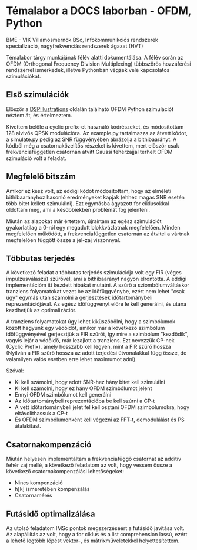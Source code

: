 # Témalabor a DOCS laborban - OFDM, Python

 BME - VIK Villamosmérnök BSc, Infokommunikciós rendszerek specializáció, nagyfrekvenciás rendszerek ágazat (HVT)

 Témalabor tárgy munkájának félév alatti dokumentálása. A félév során az OFDM (Orthogonal Frequency Division Multiplexing) tübbszörös hozzáférési rendszerrel ismerkedek, illetve Pythonban végzek vele kapcsolatos szimulációkat.


## Első szimulációk

Először a [DSPIllustrations](https://dspillustrations.com/pages/posts/misc/python-ofdm-example.html) oldalán található OFDM Python szimulációt néztem át, és értelmeztem.

Kivettem belőle a cyclic prefix-et használó kódrészeket, és módosítottam 128 alvivős QPSK modulációra.
Az example.py tartalmazza az átvett kódot, a simulate.py pedig az SNR függvényében ábrázolja a bithibaarányt.
A kódból még a csatornaközelítős részeket is kivettem, mert először csak frekvenciafüggetlen csatornán átvitt Gaussi fehérzajjal terhelt OFDM szimuláció volt a feladat.

## Megfelelő bitszám

Amikor ez kész volt, az eddigi kódot módosítottam, hogy az elméleti bithibaarányhoz hasonló eredményeket kapjak (ehhez magas SNR esetén több bitet kellett szimulálni). Ezt egymásba ágyazott for ciklusokkal oldottam meg, ami a későbbiekben problémát fog jelenteni.

Miután az alapokat már értettem, újraírtam az egész szimulációt gyakorlatilag a 0-ról egy megadott blokkvázlatnak megfelelően. Minden megfelelően működött, a frekvenciafüggetlen csatornán az átvitel a vártnak megfelelően függött össze a jel-zaj viszonnyal.

## Többutas terjedés

A következő feladat a többutas terjedés szimulációja volt egy FIR (véges impulzusválaszú) szűrővel, ami a bithibaarányt nagyon elrontotta. A eddigi implementációm itt kezdett hibákat mutatni. A szűrő a sziombólumváltáskor tranziens folyamatokat vezet be az időfüggvénybe, ezért nem lehet "csak úgy" egymás után számolni a gerjesztések időtartománybeli reprezentációjával. Az egész időfüggvényt előre le kell generálni, és utána kezdhetjük az optimalizációt.

A tranziens folyamatokat úgy lehet kiküszöbölni, hogy a szimbólumok között hagyunk egy védőidőt, amikor már a következő szimbólum időfüggvényével gerjesztjük a FIR szűrőt, így mire a szimbólum "kezdődik", vagyis lejár a védőidő, már lezajlott a tranziens. Ezt nevezzük CP-nek (Cyclic Prefix), amely hosszabb kell legyen, mint a FIR szűrő hossza (Nyilván a FIR szűrő hossza az adott terjedési útvonalakkal függ össze, de valamilyen valós esetben erre lehet maximumot adni).

Szóval:
- Ki kell számolni, hogy adott SNR-hez hány bitet kell szimulálni
- Ki kell számolni, hogy ez hány OFDM szimbólumot jelent
- Ennyi OFDM szimbólumot kell generálni
- Az időtartománybeli reprezentációba be kell szúrni a CP-t
- A vett időtartománybeli jelet fel kell osztani OFDM szimbólumokra, hogy eltávolíthassuk a CP-t
- És OFDM szimbólumonként kell végezni az FFT-t, demodulálást és PS átalakítást.

## Csatornakompenzáció

Miután helyesen implementáltam a frekvenciafüggő csatornát az additív fehér zaj mellé,
a következő feladatom az volt, hogy vessem össze a következő csatornakompenzálási lehetőségeket:
- Nincs kompenzáció
- h[k] ismeretében kompenzálás
- Csatornamérés

## Futásidő optimalizálása

Az utolsó feladatom IMSc pontok megszerzéséért a futásidő javítása volt. Az alapállítás az volt, hogy a for ciklus és a list comprehension lassú, ezért a lehető legtöbb lépést vektor-, és mátrixműveletekkel helyettesítettem.